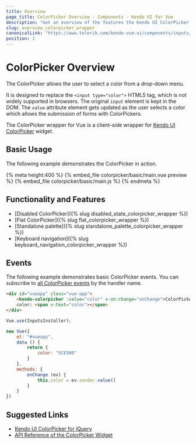 ```yaml
---
title: Overview
page_title: ColorPicker Overview - Components - Kendo UI for Vue
description: "Get an overview of the features the Kendo UI ColorPicker wrapper for Vue delivers and use the component in Vue projects."
slug: overview_colorpicker_wrapper
canonicalLink: "https://www.telerik.com/kendo-vue-ui/components/inputs/colorpicker"
position: 1
---
```


<div><WrapperBanner link="/kendo-vue-ui/components/inputs/colorpicker"></WrapperBanner></div>

# ColorPicker Overview

The ColorPicker allows the user to select a color from a drop-down menu.

It is designed to replace the `<input type="color">` HTML5 tag, which is not widely supported in browsers. The original `input` element is kept in the DOM. The `value` attribute element gets updated as the user selects a color which allows the submission of forms with ColorPickers.

The ColorPicker wrapper for Vue is a client-side wrapper for [Kendo UI ColorPicker](https://docs.telerik.com/kendo-ui/api/javascript/ui/colorpicker) widget.

<div data-component="StartFreeTrialSection"></div>

## Basic Usage

The following example demonstrates the ColorPicker in action.

{% meta height:400 %}
{% embed_file colorpicker/basic/main.vue preview %}
{% embed_file colorpicker/basic/main.js %}
{% endmeta %}

## Functionality and Features

* [Disabled ColorPicker]({% slug disabled_state_colorpicker_wrapper %})
* [Flat ColorPicker]({% slug flat_colorpicker_wrapper %})
* [Standalone palette]({% slug standalone_palette_colorpicker_wrapper %})
* [Keyboard navigation]({% slug keyboard_navigation_colorpicker_wrapper %})

## Events

The following example demonstrates basic ColorPicker events. You can subscribe to [all ColorPicker events](https://docs.telerik.com/kendo-ui/api/javascript/ui/colorpicker#events) by the handler name.

```html
<div id="vueapp" class="vue-app">
    <kendo-colorpicker :value="color" v-on:change="onChange">ColorPicker</kendo-colorpicker>
	color: <span v-text="color"></span>
</div>
```
```js
Vue.use(InputsInstaller);

new Vue({
    el: "#vueapp",
    data () {
        return {
            color: "5CE500"
        }
    },
	methods: {
		onChange (ev) {
			this.color = ev.sender.value()
		}
	}
})
```

## Suggested Links

* [Kendo UI ColorPicker for jQuery](https://docs.telerik.com/kendo-ui/controls/editors/colorpicker/overview)
* [API Reference of the ColorPicker Widget](https://docs.telerik.com/kendo-ui/api/javascript/ui/colorpicker)
